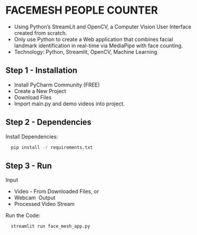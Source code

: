 
# FACEMESH PEOPLE COUNTER 

- Using Python’s StreamLit and OpenCV, a Computer Vision User Interface created
  from scratch.
- Only use Python to create a Web application that combines facial landmark
  identification in real-time via MediaPipe with face counting.
- Technology: Python, Streamlit, OpenCV, Machine Learning

## Step 1 - Installation

- Install PyCharm Community (FREE)
- Create a New Project 
- Download Files
- Import main.py and demo videos into project.

## Step 2 - Dependencies
Install Dependencies:

```bash
  pip install -r requirements.txt
```

## Step 3 - Run

Input
- Video - From Downloaded Files, or
- Webcam 
Output
- Processed Video Stream

Run the Code:
```bash
  streamlit run face_mesh_app.py
```

